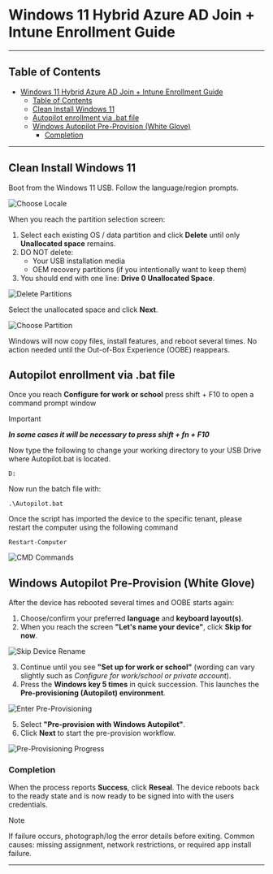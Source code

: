 # Windows 11 Hybrid Azure AD Join + Intune Enrollment Guide

---

## Table of Contents

- [Windows 11 Hybrid Azure AD Join + Intune Enrollment Guide](#windows-11-hybrid-azure-ad-join--intune-enrollment-guide)
  - [Table of Contents](#table-of-contents)
  - [Clean Install Windows 11](#clean-install-windows-11)
  - [Autopilot enrollment via .bat file](#autopilot-enrollment-via-bat-file)
  - [Windows Autopilot Pre-Provision (White Glove)](#windows-autopilot-pre-provision-white-glove)
    - [Completion](#completion)

---

## Clean Install Windows 11

Boot from the Windows 11 USB. Follow the language/region prompts.

![Choose Locale](./images/ChooseLocale.png)

When you reach the partition selection screen:

1. Select each existing OS / data partition and click **Delete** until only **Unallocated space** remains.
2. DO NOT delete:
   - Your USB installation media
   - OEM recovery partitions (if you intentionally want to keep them)
3. You should end with one line: **Drive 0 Unallocated Space**.

![Delete Partitions](./images/DeletePartitions.png)

Select the unallocated space and click **Next**.

![Choose Partition](./images/ChoosePartition.png)

Windows will now copy files, install features, and reboot several times. No action needed until the Out-of-Box Experience (OOBE) reappears.

## Autopilot enrollment via .bat file

Once you reach **Configure for work or school** press shift + F10 to open a command prompt window

> [!IMPORTANT]
> __*In some cases it will be necessary to press shift + fn + F10*__

Now type the following to change your working directory to your USB Drive where Autopilot.bat is located. 

```
D:
```
Now run the batch file with:

```
.\Autopilot.bat
```

Once the script has imported the device to the specific tenant, please restart the computer using the following command

```
Restart-Computer
```

![CMD Commands](./images/CmdCommands.png)

## Windows Autopilot Pre-Provision (White Glove)

After the device has rebooted several times and OOBE starts again:

1. Choose/confirm your preferred **language** and **keyboard layout(s)**.
2. When you reach the screen **"Let's name your device"**, click **Skip for now**.

![Skip Device Rename](./images/SkipDeviceRename.png)

3. Continue until you see **"Set up for work or school"** (wording can vary slightly such as _Configure for work/school or private account_).
4. Press the **Windows key 5 times** in quick succession. This launches the **Pre-provisioning (Autopilot) environment**.

![Enter Pre-Provisioning](./images/PreProvisioning2.png)

5. Select **"Pre-provision with Windows Autopilot"**.
6. Click **Next** to start the pre-provision workflow.

![Pre-Provisioning Progress](./images/PreProvisioning3.png)

### Completion

When the process reports **Success**, click **Reseal**. The device reboots back to the ready state and is now ready to be signed into with the users credentials.

> [!NOTE]
> If failure occurs, photograph/log the error details before exiting.
> Common causes: missing assignment, network restrictions, or required app install failure.

---

